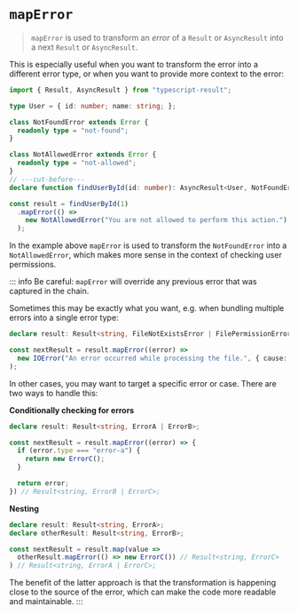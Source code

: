 # `mapError`

> `mapError` is used to transform an _error_ of a `Result` or `AsyncResult` into a next `Result` or `AsyncResult`.

This is especially useful when you want to transform the error into a different error type, or when you want to provide more context to the error:

```ts twoslash
import { Result, AsyncResult } from "typescript-result";

type User = { id: number; name: string; };

class NotFoundError extends Error {
  readonly type = "not-found";
}

class NotAllowedError extends Error {
  readonly type = "not-allowed";
}
// ---cut-before---
declare function findUserById(id: number): AsyncResult<User, NotFoundError>;

const result = findUserById(1)
  .mapError(() => 
    new NotAllowedError("You are not allowed to perform this action.")
  );
```

In the example above `mapError` is used to transform the `NotFoundError` into a `NotAllowedError`, which makes more sense in the context of checking user permissions.

::: info
Be careful: `mapError` will override any previous error that was captured in the chain.

Sometimes this may be exactly what you want, e.g. when bundling multiple errors into a single error type:

```ts
declare result: Result<string, FileNotExistsError | FilePermissionError>;

const nextResult = result.mapError((error) => 
  new IOError("An error occurred while processing the file.", { cause: error })
);
```

In other cases, you may want to target a specific error or case. There are two ways to handle this:

**Conditionally checking for errors**

```ts
declare result: Result<string, ErrorA | ErrorB>;

const nextResult = result.mapError((error) => {
  if (error.type === "error-a") {
    return new ErrorC();
  }

  return error;
}) // Result<string, ErrorB | ErrorC>;
```

**Nesting**

```ts
declare result: Result<string, ErrorA>;
declare otherResult: Result<string, ErrorB>;

const nextResult = result.map(value =>
  otherResult.mapError(() => new ErrorC()) // Result<string, ErrorC>
) // Result<string, ErrorA | ErrorC>;
```

The benefit of the latter approach is that the transformation is happening close to the source of the error, which can make the code more readable and maintainable.
:::